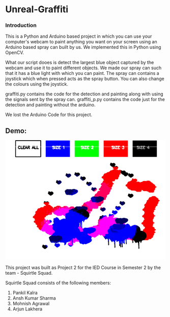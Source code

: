 # Unreal-Graffiti

### Introduction
This is a Python and Arduino based project in which you can use your computer's webcam to paint anything you want on your screen using an Arduino based spray can built by us. We implemented this in Python using OpenCV. 

What our script dooes is detect the largest blue object captured by the webcam and use it to paint different objects. We made our spray can such that it has a blue light with which you can paint. The spray can contains a joystick which when pressed acts as the spray button. You can also change the colours using the joystick.

graffiti.py contains the code for the detection and painting along with using the signals sent by the spray can.
graffiti_p.py contains the code just for the detection and painting without the arduino.

We lost the Arduino Code for this project.

## Demo:
![alt_text](https://github.com/pankilkalra/Unreal-Graffiti/blob/master/demo.png)

This project was built as Project 2 for the IED Course in Semester 2 by the team - Squirtle Squad.

Squirtle Squad consists of the following members:
1) Pankil Kalra
2) Ansh Kumar Sharma
3) Mohnish Agrawal
4) Arjun Lakhera
